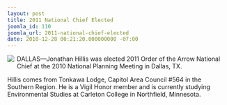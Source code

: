 ```yaml
---
layout: post
title: 2011 National Chief Elected
joomla_id: 110
joomla_url: 2011-national-chief-elected
date: 2010-12-28 00:21:20.000000000 -07:00
---
```

<p><img src="{{site.baseurl}}images/posts/2011National/jhillis.jpg" border="0" align="left" style="padding-right:3px;padding-bottom:3px;">
DALLAS&#8212;Jonathan Hillis was elected 2011 Order of the Arrow National Chief at the 2010 National Planning Meeting in Dallas, TX.</p>
<p>Hillis comes from Tonkawa Lodge, Capitol Area Council #564 in the Southern Region. He is a Vigil Honor member and is currently studying  Environmental Studies at Carleton College in Northfield, Minnesota.</p>

